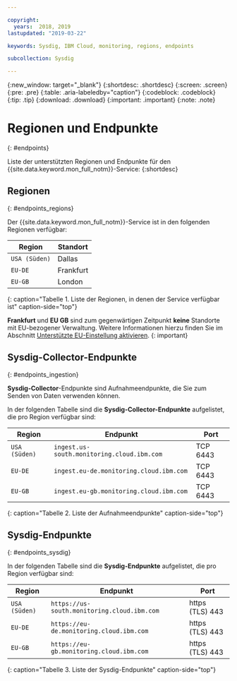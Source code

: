 ```yaml
---

copyright:
  years:  2018, 2019
lastupdated: "2019-03-22"

keywords: Sysdig, IBM Cloud, monitoring, regions, endpoints

subcollection: Sysdig

---
```


{:new_window: target="_blank"}
{:shortdesc: .shortdesc}
{:screen: .screen}
{:pre: .pre}
{:table: .aria-labeledby="caption"}
{:codeblock: .codeblock}
{:tip: .tip}
{:download: .download}
{:important: .important}
{:note: .note}


# Regionen und Endpunkte
{: #endpoints}

Liste der unterstützten Regionen und Endpunkte für den {{site.data.keyword.mon_full_notm}}-Service:
{:shortdesc}

## Regionen
{: #endpoints_regions}

Der {{site.data.keyword.mon_full_notm}}-Service ist in den folgenden Regionen verfügbar:

| Region                | Standort  | 
|-----------------------|-----------|
| `USA (Süden)`            | Dallas    | 
| `EU-DE`               | Frankfurt | 
| `EU-GB`               | London    | 
{: caption="Tabelle 1. Liste der Regionen, in denen der Service verfügbar ist" caption-side="top"} 

**Frankfurt** und **EU GB** sind zum gegenwärtigen Zeitpunkt **keine** Standorte mit EU-bezogener Verwaltung. Weitere Informationen hierzu finden Sie im Abschnitt [Unterstützte EU-Einstellung aktivieren](/docs/account?topic=account-eu-hipaa-supported#bill_eusupported).
{: important}


## Sysdig-Collector-Endpunkte
{: #endpoints_ingestion}

**Sysdig-Collector**-Endpunkte sind Aufnahmeendpunkte, die Sie zum Senden von Daten verwenden können.

In der folgenden Tabelle sind die **Sysdig-Collector-Endpunkte** aufgelistet, die pro Region verfügbar sind:

| Region        | Endpunkt                                                  | Port |
|---------------|-----------------------------------------------------------|------|
| `USA (Süden)`    | `ingest.us-south.monitoring.cloud.ibm.com`                | TCP 6443 |
| `EU-DE`       | `ingest.eu-de.monitoring.cloud.ibm.com`                   | TCP 6443 | 
| `EU-GB`       | `ingest.eu-gb.monitoring.cloud.ibm.com`                   | TCP 6443 | 
{: caption="Tabelle 2. Liste der Aufnahmeendpunkte" caption-side="top"} 



## Sysdig-Endpunkte
{: #endpoints_sysdig}

In der folgenden Tabelle sind die **Sysdig-Endpunkte** aufgelistet, die pro Region verfügbar sind:

| Region       | Endpunkt                                                  | Port |
|--------------|-----------------------------------------------------------|------|
| `USA (Süden)`   | `https://us-south.monitoring.cloud.ibm.com `              | https (TLS) 443 |  
| `EU-DE`      | `https://eu-de.monitoring.cloud.ibm.com `                 | https (TLS) 443 |
| `EU-GB`      | `https://eu-gb.monitoring.cloud.ibm.com `                 | https (TLS) 443 |
{: caption="Tabelle 3. Liste der Sysdig-Endpunkte" caption-side="top"} 


